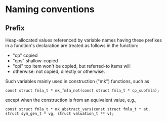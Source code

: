 # Naming conventions
## Prefix
Heap-allocated values referenced by variable names having these prefixes in a
function's declaration are treated as follows in the function:
* "cp" copied
* "cps" shallow-copied
* "cpi" top item won't be copied, but referred-to items will
* otherwise: not copied, directly or otherwise.

Such variables mainly used in construction ("mk") functions, such as
```
const struct fmla_t * mk_fmla_not(const struct fmla_t * cp_subfmla);
```
except when the construction is from an equivalent value, e.g.,
```
const struct fmla_t * mk_abstract_vars(const struct fmla_t * at, struct sym_gen_t * vg, struct valuation_t ** v);
```
